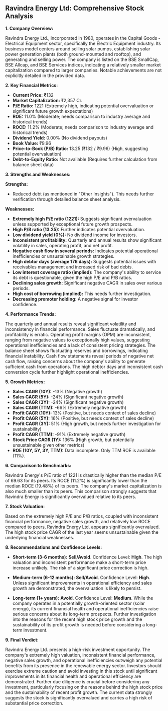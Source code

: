 ## Ravindra Energy Ltd: Comprehensive Stock Analysis

**1. Company Overview:**

Ravindra Energy Ltd., incorporated in 1980, operates in the Capital Goods - Electrical Equipment sector, specifically the Electric Equipment industry.  Its business model centers around selling solar pumps, establishing solar power generation plants (both ground-mounted and rooftop), and generating and selling power.  The company is listed on the BSE SmallCap, BSE Allcap, and BSE Services indices, indicating a relatively smaller market capitalization compared to larger companies.  Notable achievements are not explicitly detailed in the provided data.


**2. Key Financial Metrics:**

* **Current Price:** ₹132
* **Market Capitalization:** ₹2,357 Cr.
* **P/E Ratio:** 1221 (Extremely high, indicating potential overvaluation or significant future growth expectations)
* **ROE:** 11.0% (Moderate; needs comparison to industry average and historical trends)
* **ROCE:** 11.2% (Moderate; needs comparison to industry average and historical trends)
* **Dividend Yield:** 0.00% (No dividend payouts)
* **Book Value:** ₹9.96
* **Price-to-Book (P/B) Ratio:** 13.25 (₹132 / ₹9.96)  (High, suggesting potential overvaluation)
* **Debt-to-Equity Ratio:** Not available (Requires further calculation from balance sheet data)


**3. Strengths and Weaknesses:**

**Strengths:**

* Reduced debt (as mentioned in "Other Insights").  This needs further verification through detailed balance sheet analysis.

**Weaknesses:**

* **Extremely high P/E ratio (1221):**  Suggests significant overvaluation unless supported by exceptional future growth prospects.
* **High P/B ratio (13.25):**  Further indicates potential overvaluation.
* **Low dividend yield (0%):**  No dividend income for investors.
* **Inconsistent profitability:** Quarterly and annual results show significant volatility in sales, operating profit, and net profit.
* **Negative cash flow in several periods:**  Indicates potential operational inefficiencies or unsustainable growth strategies.
* **High debtor days (average 176 days):**  Suggests potential issues with receivables management and increased risk of bad debts.
* **Low interest coverage ratio (implied):**  The company's ability to service its debt is questionable, given the high P/E and P/B ratios.
* **Declining sales growth:**  Significant negative CAGR in sales over various periods.
* **High cost of borrowing (implied):**  This needs further investigation.
* **Decreasing promoter holding:**  A negative signal for investor confidence.


**4. Performance Trends:**

The quarterly and annual results reveal significant volatility and inconsistency in financial performance. Sales fluctuate dramatically, and profitability is erratic.  Operating profit margins (OPM) are inconsistent, ranging from negative values to exceptionally high values, suggesting operational inefficiencies and a lack of consistent pricing strategies.  The balance sheet shows fluctuating reserves and borrowings, indicating financial instability. Cash flow statements reveal periods of negative net cash flow, raising concerns about the company's ability to generate sufficient cash from operations.  The high debtor days and inconsistent cash conversion cycle further highlight operational inefficiencies.


**5. Growth Metrics:**

* **Sales CAGR (10Y):** -13% (Negative growth)
* **Sales CAGR (5Y):** -24% (Significant negative growth)
* **Sales CAGR (3Y):** -24% (Significant negative growth)
* **Sales CAGR (TTM):** -66% (Extremely negative growth)
* **Profit CAGR (10Y):** 13% (Positive, but needs context of sales decline)
* **Profit CAGR (5Y):** 16% (Positive, but needs context of sales decline)
* **Profit CAGR (3Y):** 51% (High growth, but needs further investigation for sustainability)
* **Profit CAGR (TTM):** -91% (Extremely negative growth)
* **Stock Price CAGR (1Y):** 136% (High growth, but potentially unsustainable given other metrics)
* **ROE (10Y, 5Y, 3Y, TTM):**  Data incomplete.  Only TTM ROE is available (11%).


**6. Comparison to Benchmarks:**

Ravindra Energy's P/E ratio of 1221 is drastically higher than the median P/E of 69.63 for its peers.  Its ROCE (11.2%) is significantly lower than the median ROCE (19.48%) of its peers.  The company's market capitalization is also much smaller than its peers.  This comparison strongly suggests that Ravindra Energy is significantly overvalued relative to its peers.


**7. Stock Valuation:**

Based on the extremely high P/E and P/B ratios, coupled with inconsistent financial performance, negative sales growth, and relatively low ROCE compared to peers, Ravindra Energy Ltd. appears significantly overvalued.  The high stock price CAGR of the last year seems unsustainable given the underlying financial weaknesses.


**8. Recommendations and Confidence Levels:**

* **Short-term (3-6 months):** **Sell/Avoid**.  Confidence Level: **High**.  The high valuation and inconsistent performance make a short-term price increase unlikely.  The risk of a significant price correction is high.

* **Medium-term (6-12 months):** **Sell/Avoid**. Confidence Level: **High**.  Unless significant improvements in operational efficiency and sales growth are demonstrated, the overvaluation is likely to persist.

* **Long-term (1+ years):** **Avoid**. Confidence Level: **Medium**.  While the company operates in a potentially growth-oriented sector (solar energy), its current financial health and operational inefficiencies raise serious concerns about its long-term prospects.  Further investigation into the reasons for the recent high stock price growth and the sustainability of its profit growth is needed before considering a long-term investment.


**9. Final Verdict:**

Ravindra Energy Ltd. presents a high-risk investment opportunity.  The company's extremely high valuation, inconsistent financial performance, negative sales growth, and operational inefficiencies outweigh any potential benefits from its presence in the renewable energy sector.  Investors should exercise extreme caution and avoid investing in this stock until significant improvements in its financial health and operational efficiency are demonstrated.  Further due diligence is crucial before considering any investment, particularly focusing on the reasons behind the high stock price and the sustainability of recent profit growth.  The current data strongly suggests the stock is significantly overvalued and carries a high risk of substantial price correction.
